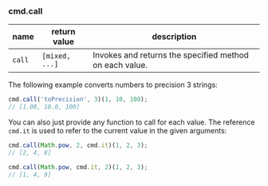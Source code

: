 ### cmd.call

| name          | return value    | description   |
|---------------|-----------------|---------------|
| `call`        | `[mixed, ...]`  | Invokes and returns the specified method on each value. |

The following example converts numbers to precision 3 strings:

```js
cmd.call('toPrecision', 3)(1, 10, 100);
// [1.00, 10.0, 100]
```

You can also just provide any function to call for each value. The reference `cmd.it` is used to refer to the current value in the given arguments:

```js
cmd.call(Math.pow, 2, cmd.it)(1, 2, 3);
// [2, 4, 8]

cmd.call(Math.pow, cmd.it, 2)(1, 2, 3);
// [1, 4, 9]
```
